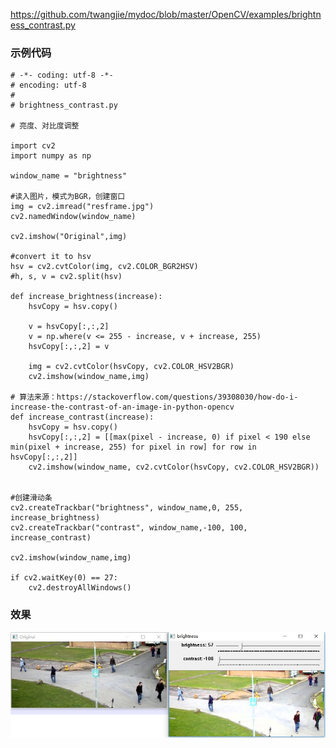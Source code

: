 https://github.com/twangjie/mydoc/blob/master/OpenCV/examples/brightness_contrast.py

### 示例代码

```
# -*- coding: utf-8 -*-
# encoding: utf-8
#
# brightness_contrast.py

# 亮度、对比度调整

import cv2
import numpy as np

window_name = "brightness"

#读入图片，模式为BGR，创建窗口
img = cv2.imread("resframe.jpg")
cv2.namedWindow(window_name)

cv2.imshow("Original",img)

#convert it to hsv
hsv = cv2.cvtColor(img, cv2.COLOR_BGR2HSV)
#h, s, v = cv2.split(hsv)

def increase_brightness(increase):
    hsvCopy = hsv.copy()

    v = hsvCopy[:,:,2]
    v = np.where(v <= 255 - increase, v + increase, 255)
    hsvCopy[:,:,2] = v
    
    img = cv2.cvtColor(hsvCopy, cv2.COLOR_HSV2BGR)
    cv2.imshow(window_name,img)

# 算法来源：https://stackoverflow.com/questions/39308030/how-do-i-increase-the-contrast-of-an-image-in-python-opencv
def increase_contrast(increase):
    hsvCopy = hsv.copy()
    hsvCopy[:,:,2] = [[max(pixel - increase, 0) if pixel < 190 else min(pixel + increase, 255) for pixel in row] for row in hsvCopy[:,:,2]]
    cv2.imshow(window_name, cv2.cvtColor(hsvCopy, cv2.COLOR_HSV2BGR))


#创建滑动条
cv2.createTrackbar("brightness", window_name,0, 255, increase_brightness)
cv2.createTrackbar("contrast", window_name,-100, 100, increase_contrast)

cv2.imshow(window_name,img)

if cv2.waitKey(0) == 27:
    cv2.destroyAllWindows()
```


### 效果
![image](https://raw.githubusercontent.com/twangjie/mydoc/master/OpenCV/examples/result/brightness_contrast.jpg)
